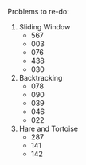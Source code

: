 Problems to re-do:

1. Sliding Window
   * 567
   * 003
   * 076
   * 438
   * 030
2. Backtracking
   * 078
   * 090
   * 039
	* 046
	* 022
3. Hare and Tortoise
	* 287
	* 141
	* 142

